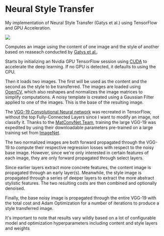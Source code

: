 # Neural Style Transfer
My implementation of Neural Style Transfer (Gatys et al.) using TensorFlow and GPU Acceleration.

<img id="nst_gif" class="proj_gif" src="https://sahilvsingh.netlify.app/GIFs/NST.gif" type="img/gif">

Computes an image using the content of one image and the style of another based on reaseach conducted by [Gatys et al.](https://arxiv.org/abs/1508.06576).

Starts by initializing an Nvidia GPU TensorFlow session using [CUDA](https://developer.nvidia.com/cuda-zone) to accelerate the deep learning. If no GPU is detected, it defaults to using the CPU.

Then it loads two images. The first will be used as the content and the second as the style to be transferred. The images are loaded using [OpenCV](https://opencv.org/), which also reshapes and normalizes the image matrices to simplify computations. A noisy template is created using a Gaussian Filter applied to one of the images. This is the base of the resulting image.

The [VGG-19 Convolutional Neural network](https://arxiv.org/abs/1409.1556) was recreated in TensorFlow, without the top Fully-Connected Layers since I want to modify an image, not classify it. Thanks to the [MatConvNet Team](https://www.vlfeat.org/matconvnet/pretrained/), training the large VGG-19 was expedited by using their downloadable parameters pre-trained on a large training set from [ImageNet](http://www.image-net.org/).

The two normalized images are both forward propagated through the VGG-19 to compute their respective regression losses with respect to the noisy base image. However, since we're only interested in certain features of each image, they are only forward propagated through select layers.

Since earlier layers extract more concrete features, the content image is propagated through an early layer(s). Meanwhile, the style image is propagated through a series of deeper layers to extract the more abstract stylistic features. The two resulting costs are then combined and optionally denoised.

Finally, the base noisy image is propagated through the entire VGG-19 with the total cost and Adam Optimization for a number of iterations to produce a style transferred image.

It's important to note that results vary wildly based on a lot of configurable model and optimization hyperparameters including content and style layers and weights

